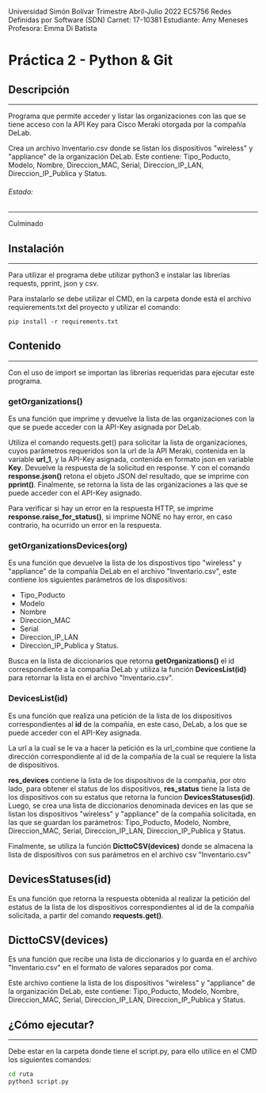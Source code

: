 Universidad Simón Bolívar
Trimestre Abril-Julio 2022
EC5756 Redes Definidas por Software (SDN)
Carnet: 17-10381
Estudiante: Amy Meneses
Profesora: Emma Di Batista

# **Práctica 2 - Python & Git**

## Descripción
***
Programa que permite acceder y listar las organizaciones con las que se tiene acceso con la API Key para Cisco Meraki otorgada por la compañía DeLab.

Crea un archivo Inventario.csv donde se listan los dispositivos "wireless" y "appliance" de la organización DeLab. Este contiene: Tipo_Poducto, Modelo, Nombre, Direccion_MAC, Serial, Direccion_IP_LAN, Direccion_IP_Publica y Status.

###### Estado:
***
Culminado

## Instalación
***
Para utilizar el programa debe utilizar python3 e instalar las librerías requests, pprint, json y csv. 

Para instalarlo se debe utilizar el CMD, en la carpeta donde está el archivo requierements.txt del proyecto y utilizar el comando:

	pip install -r requirements.txt

## Contenido
***
Con el uso de import se importan las librerías requeridas para ejecutar este programa.

### getOrganizations()

Es una función que imprime y devuelve la lista de las organizaciones con la que se puede acceder con la API-Key asignada por DeLab.

Utiliza el comando requests.get() para solicitar la lista de organizaciones, cuyos parámetros requeridos son la url de la API Meraki, contenida en la variable **url_1**, y la API-Key asignada, contenida en formato json en variable **Key**.
Devuelve la respuesta de la solicitud en response. Y con el comando **response.json()** retona el objeto JSON del resultado, que se imprime con **pprint()**. Finalmente, se retorna la lista de las organizaciones a las que se puede acceder con el API-Key asignado.

Para verificar si hay un error en la respuesta HTTP, se imprime **response.raise_for_status()**, si imprime NONE no hay error, en caso contrario, ha ocurrido un error en la respuesta.

### getOrganizationsDevices(org) 

Es una función que devuelve la lista de los dispostivos tipo "wireless" y "appliance" de la compañía DeLab en el archivo "Inventario.csv", este contiene los siguientes parámetros de los dispositivos:

- Tipo_Poducto
- Modelo
- Nombre
- Direccion_MAC
- Serial
- Direccion_IP_LAN
- Direccion_IP_Publica y Status. 

Busca en la lista de diccionarios que retorna **getOrganizations()** el id correspondiente a la compañia DeLab y utiliza la función **DevicesList(id)** para retornar la lista en el archivo "Inventario.csv".

### DevicesList(id) 

Es una función que realiza una petición de la lista de los dispositivos correspondientes al **id** de la compañía, en este caso, DeLab, a los que se puede acceder con el API-Key asignada. 

La url a la cual se le va a hacer la petición es la url_combine que contiene la dirección correspondiente al id de la compañia de la cual se requiere la lista de dispositivos.

**res_devices** contiene la lista de los dispositivos de la compañia, por otro lado, para obtener el status de los dispositivos, **res_status** tiene la lista de los dispositivos con su estatus que retorna la funcion **DevicesStatuses(id)**. Luego, se crea una lista de diccionarios denominada devices en las que se listan los dispositivos "wireless" y "appliance" de la compañía solicitada, en las que se guardan los parámetros:  Tipo_Poducto, Modelo, Nombre, Direccion_MAC, Serial, Direccion_IP_LAN, Direccion_IP_Publica y Status. 

Finalmente, se utiliza la función **DicttoCSV(devices)** donde se almacena la lista de dispositivos con sus parámetros en el archivo csv "Inventario.csv"

## DevicesStatuses(id) 

Es una función que retorna la respuesta obtenida al realizar la petición del estatus de la lista de los dispositivos correspondientes al id de la compañia solicitada, a partir del comando **requests.get()**.

## DicttoCSV(devices) 

Es una función que recibe una lista de diccionarios y lo guarda en el archivo "Inventario.csv" en el formato de valores separados por coma. 

Este archivo contiene la lista de los dispositivos "wireless" y "appliance" de la organización DeLab, este contiene: Tipo_Poducto, Modelo, Nombre, Direccion_MAC, Serial, Direccion_IP_LAN, Direccion_IP_Publica y Status.


## ¿Cómo ejecutar?
***
Debe estar en la carpeta donde tiene el script.py, para ello utilice en el CMD los siguientes comandos:
```sh
cd ruta
python3 script.py
```

